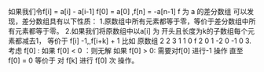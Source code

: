 如果我们令f[i] = a[i] - a[i-1] f[0] = a[0] ,f[n] = -a[n-1] 
f 为  a 的差分数组
可以发现，差分数组具有以下性质：
1.原数组中所有元素都等于零，等价于差分数组中所有元素都等于零。
2.如果我们将原数组中以a[i] 为 开头且长度为k的子数组每个元素都减去1，
  等价于 f[i] -1,,f[i+k] + 1
  比如 原数组 2 2 3 1 1 0
           f 2 0 1 -2 0 -1 0
3.考虑 f[0] :
  如果 f[0] < 0 ：则无解
  如果 f[0] > 0: 需要对f[0] 进行-1 操作 直至 f[0] = 0
                 等价于 对 f[k] 进行 f[0] 次 操作。


